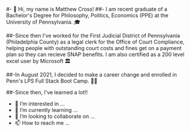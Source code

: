#- 👋 Hi, my name is Matthew Cross! 
##- I am recent graduate of a Bachelor's Degree for Philosophy, Politics, Economics (PPE) at the University of Pennsylvania. 🎓

##-Since then I've worked for the First Judicial District of Pennsylvania (Philadelphia County) as a legal clerk for the Office of Court Compliance, helping people with outstanding court costs and fines get on a payment plan so they can recieve SNAP benefits. I am also certified as a 200 level excel user by Microsoft 🏛️

##-In August 2021, I decided to make a career change and enrolled in Penn's LPS Full Stack Boot Camp. 👨‍💻

##-Since then, I've learned a lot!! 

- 👀 I’m interested in ...
- 🌱 I’m currently learning ...
- 💞️ I’m looking to collaborate on ...
- 📫 How to reach me ...

<!---
matt-cross23/matt-cross23 is a ✨ special ✨ repository because its `README.md` (this file) appears on your GitHub profile.
You can click the Preview link to take a look at your changes.
--->
